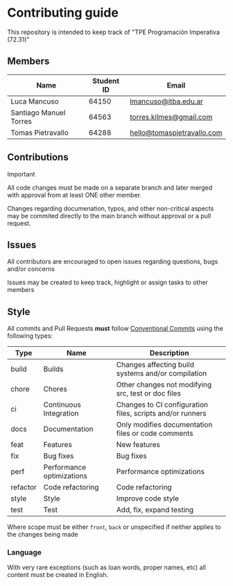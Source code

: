 # Contributing guide

This repository is intended to keep track of "TPE Programación Imperativa (72.31)"

## Members

| Name                   | Student ID | Email                      |
|------------------------|------------|----------------------------|
| Luca Mancuso           | 64150      | lmancuso@itba.edu.ar       |
| Santiago Manuel Torres | 64563      | torres.kilmes@gmail.com    |
| Tomas Pietravallo      | 64288      | hello@tomaspietravallo.com |

## Contributions

>[!IMPORTANT]
>All code changes must be made on a separate branch and later merged with approval from at least ONE other member.

Changes regarding documenation, typos, and other non-critical aspects may be commited directly to the main branch without approval or a pull request.

## Issues

All contributors are encouraged to open issues regarding questions, bugs and/or concerns

Issues may be created to keep track, highlight or assign tasks to other members

## Style

All commits and Pull Requests **must** follow [Conventional Commits](https://www.conventionalcommits.org/en/v1.0.0/) using the following types:

| Type     | Name                      | Description                                               |
|----------|---------------------------|-----------------------------------------------------------|
| build    | Builds                    | Changes affecting build systems and/or compilation        |
| chore    | Chores                    | Other changes not modifying src, test or doc files        |
| ci       | Continuous Integration    | Changes to CI configuration files, scripts and/or runners |
| docs     | Documentation             | Only modifies documentation files or code comments        |
| feat     | Features                  | New features                                              |
| fix      | Bug fixes                 | Bug fixes                                                 |
| perf     | Performance optimizations | Performance optimizations                                 |
| refactor | Code refactoring          | Code refactoring                                          |
| style    | Style                     | Improve code style                                        |
| test     | Test                      | Add, fix, expand testing                                  |

Where scope must be either `front`, `back` or unspecified if neither applies to the changes being made

### Language

With very rare exceptions (such as loan words, proper names, etc) all content must be created in English.

